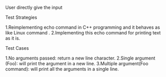 User directly give the input 

Test Strategies

1.Reimplementing echo command in C++ programming and it behaves as like Linux command .
2.Implementing this echo command for printing text as it is.

Test Cases

1.No arguments passed: return a new line character.
2.Single argument (Foo): will print the argument in a new line.
3.Multiple argument(Foo command): will print all the arguments in a single line.
